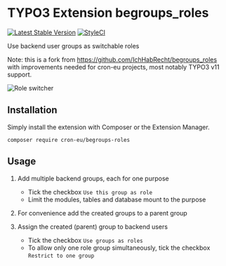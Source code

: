 # TYPO3 Extension begroups_roles

[![Latest Stable Version](https://img.shields.io/packagist/v/cron-eu/begroups-roles.svg)](https://packagist.org/packages/cron-eu/begroups-roles)
[![StyleCI](https://styleci.io/repos/699370966/shield?branch=master)](https://styleci.io/repos/699370966)

Use backend user groups as switchable roles

Note: this is a fork from https://github.com/IchHabRecht/begroups_roles
with improvements needed for cron-eu projects, most notably TYPO3 v11
support.

![Role switcher](Documentation/Images/role_switcher.png)

## Installation

Simply install the extension with Composer or the Extension Manager.

```
composer require cron-eu/begroups-roles
```

## Usage

1. Add multiple backend groups, each for one purpose
   - Tick the checkbox `Use this group as role` 
   - Limit the modules, tables and database mount to the purpose
   
2. For convenience add the created groups to a parent group 

3. Assign the created (parent) group to backend users
   - Tick the checkbox `Use groups as roles`
   - To allow only one role group simultaneously, tick the checkbox `Restrict to one group`
